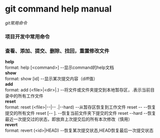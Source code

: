 git command help manual
==================
*git常用命令*

### 项目开发中常用命令



### 查看、添加、提交、删除、找回，重置修改文件

**help**<br/>
format: help [\<command\>]
--显示command的help文档
<br/>
**show**<br/>
format: show [id]
--显示某次提交内容（diff值）
<br/>
**add**<br/>
format: add (\<file\>|\<dir\>|.)
--将文件或文件夹提交到本地暂存区，.表示当前目录中的所有工作文件
<br/>
**reset**<br/>
format: reset (\<file\>|--|-- .|--hard)
--从暂存区恢复到工作文件
	reset --
	--恢复提交的所有文件
	reset [-- ].
	--恢复当前文件夹下提交的文件
	reset --hard
	--恢复最近一次提交过的状态，即放弃上次提交后的所有本次修改（慎用）
<br/>
**revert**<br/>
format: revert (\<id\>|HEAD)
--恢复某次提交状态,HEAD恢复最后一次提交状态
